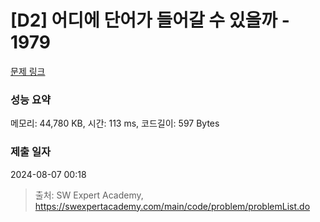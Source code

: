 # [D2] 어디에 단어가 들어갈 수 있을까 - 1979 

[문제 링크](https://swexpertacademy.com/main/code/problem/problemDetail.do?contestProbId=AV5PuPq6AaQDFAUq) 

### 성능 요약

메모리: 44,780 KB, 시간: 113 ms, 코드길이: 597 Bytes

### 제출 일자

2024-08-07 00:18



> 출처: SW Expert Academy, https://swexpertacademy.com/main/code/problem/problemList.do